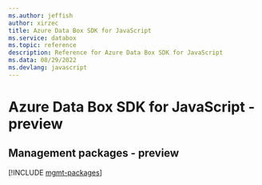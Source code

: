 ```yaml
---
ms.author: jeffish
author: xirzec
title: Azure Data Box SDK for JavaScript
ms.service: databox
ms.topic: reference
description: Reference for Azure Data Box SDK for JavaScript
ms.data: 08/29/2022
ms.devlang: javascript
---
```

# Azure Data Box SDK for JavaScript - preview

## Management packages - preview
[!INCLUDE [mgmt-packages](data-box-mgmt-index.md)]